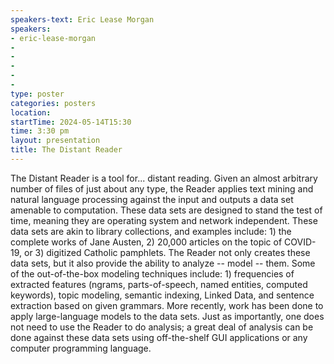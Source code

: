 ```yaml
---
speakers-text: Eric Lease Morgan
speakers:
- eric-lease-morgan
- 
- 
- 
- 
- 
type: poster
categories: posters
location:
startTime: 2024-05-14T15:30
time: 3:30 pm
layout: presentation
title: The Distant Reader
---
```

The Distant Reader is a tool for... distant reading. Given an almost arbitrary number of files of just about any type, the Reader applies text mining and natural language processing against the input and outputs a data set amenable to computation. These data sets are designed to stand the test of time, meaning they are operating system and network independent. These data sets are akin to library collections, and examples include: 1) the complete works of Jane Austen, 2) 20,000 articles on the topic of COVID-19, or 3) digitized Catholic pamphlets. The Reader not only creates these data sets, but it also provide the ability to analyze -- model -- them. Some of the out-of-the-box modeling techniques include: 1) frequencies of extracted features (ngrams, parts-of-speech, named entities, computed keywords), topic modeling, semantic indexing, Linked Data, and sentence extraction based on given grammars. More recently, work has been done to apply large-language models to the data sets. Just as importantly, one does not need to use the Reader to do analysis; a great deal of analysis can be done against these data sets using off-the-shelf GUI applications or any computer programming language.